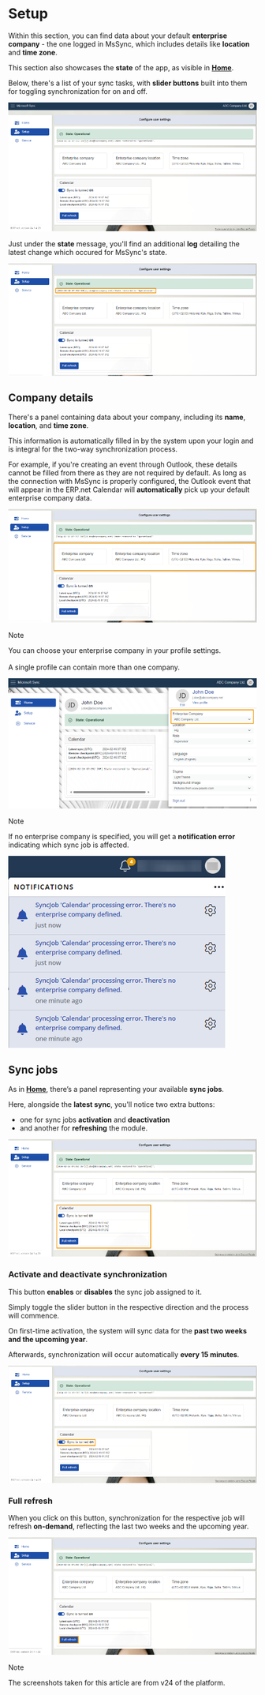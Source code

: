 # Setup

Within this section, you can find data about your default **enterprise company** - the one logged in MsSync, which includes details like **location** and **time zone**. 

This section also showcases the **state** of the app, as visible in **[Home](https://docs.erp.net/tech/modules/applications/mssync/home.html)**.

Below, there's a list of your sync tasks, with **slider buttons** built into them for toggling synchronization for on and off.

![picture](pictures/Setup_view_01_03.png) 

Just under the **state** message, you'll find an additional **log** detailing the latest change which occured for MsSync's state.

![picture](pictures/Setup_logs_01_03.png) 

## Company details 

There's a panel containing data about your company, including its **name**, **location**, and **time zone**.

This information is automatically filled in by the system upon your login and is integral for the two-way synchronization process.

For example, if you're creating an event through Outlook, these details cannot be filled from there as they are not required by default. As long as the connection with MsSync is properly configured, the Outlook event that will appear in the ERP.net Calendar will **automatically** pick up your default enterprise company data. 

![picture](pictures/Setup_company_info_01_03.png)  

> [!NOTE]
> 
> You can choose your enterprise company in your profile settings. <br><br> A single profile can contain more than one company. 

![picture](pictures/Setup_profile_info_01_03.png) 

> [!NOTE]
> 
> If no enterprise company is specified, you will get a **notification error** indicating which sync job is affected.

![picture](pictures/Setup_Notifications_01_03.png) 

## Sync jobs 

As in **[Home](https://docs.erp.net/tech/modules/applications/mssync/home.html)**, there’s a panel representing your available **sync jobs**. 

Here, alongside the **latest sync**, you'll notice two extra buttons: 

* one for sync jobs **activation** and **deactivation**
* and another for **refreshing** the module.

![picture](pictures/Setup_jobs_01_03.png) 

### Activate and deactivate synchronization 

This button **enables** or **disables** the sync job assigned to it. 

Simply toggle the slider button in the respective direction and the process will commence. 

On first-time activation, the system will sync data for the **past two weeks and the upcoming year**. 

Afterwards, synchronization will occur automatically **every 15 minutes**.
 
![picture](pictures/Setup_slider_01_03.png) 

### Full refresh 

When you click on this button, synchronization for the respective job will refresh **on-demand**, reflecting the last two weeks and the upcoming year.
 
![picture](pictures/Setup_fullrefresh_01_03.png) 

> [!NOTE]
> 
> The screenshots taken for this article are from v24 of the platform.

